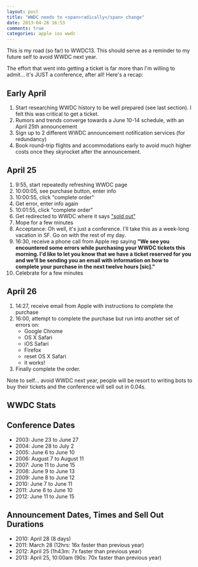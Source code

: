 ```yaml
---
layout: post
title: "WWDC needs to <span>radically</span> change"
date: 2013-04-26 16:53
comments: true
categories: apple ios wwdc
---
```

This is my road (so far) to WWDC13. This should serve as a reminder to my future self to avoid WWDC next year.

The effort that went into getting a ticket is far more than I'm willing to admit... it's JUST a conference, after all! Here's a recap:

## Early April

1. Start researching WWDC history to be well prepared (see last section). I felt this was critical to get a ticket.
2. Rumors and trends converge towards a June 10-14 schedule, with an April 25th announcement
3. Sign up to 2 different WWDC announcement notification services (for redundancy)
4. Book round-trip flights and accommodations early to avoid much higher costs once they skyrocket after the announcement.

## April 25

1. 9:55, start repeatedly refreshing WWDC page
2. 10:00:05, see purchase button, enter info
3. 10:00:55, click "complete order"
4. Get error, enter info again
5. 10:01:55, click "complete order"
6. Get redirected to WWDC where it says ["sold out"](http://i97.photobucket.com/albums/l230/Insider2000/SpitCereal.png)
7. Mope for a few minutes
8. Acceptance: Oh well, it's just a conference. I'll take this as a week-long vacation in SF. Go on with the rest of my day.
9. 16:30, receive a phone call from Apple rep saying **"We see you encountered some errors while purchasing your WWDC tickets this morning. I'd like to let you know that we have a ticket reserved for you and we'll be sending you an email with information on how to complete your purchase in the next twelve hours [sic]."**
10. Celebrate for a few minutes

## April 26

1. 14:27, receive email from Apple with instructions to complete the purchase
2. 16:00, attempt to complete the purchase but run into another set of errors on:
    * Google Chrome
    * OS X Safari
    * iOS Safari
    * Firefox
    * reset OS X Safari
    * it works!
3. Finally complete the order.

Note to self... avoid WWDC next year, people will be resort to writing bots to buy their tickets and the conference will sell out in 0.04s.

## WWDC Stats

## Conference Dates

* 2003: June 23 to June 27
* 2004: June 28 to July 2
* 2005: June 6 to June 10
* 2006: August 7 to August 11
* 2007: June 11 to June 15
* 2008: June 9 to June 13
* 2009: June 8 to June 12
* 2010: June 7 to June 11
* 2011: June 6 to June 10
* 2012: June 11 to June 15

## Announcement Dates, Times and Sell Out Durations

* 2010: April 28 (8 days)
* 2011: March 28 (12hrs: 16x faster than previous year)
* 2012: April 25 (1h43m: 7x faster than previous year)
* 2013: April 25, 10:00am (90s: 70x faster than previous year)
